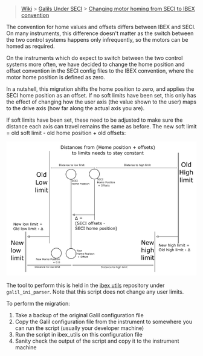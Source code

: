 > [Wiki](Home) > [Galils Under SECI](galils-under-seci) > [Changing motor homing from SECI to IBEX convention](Changing-motor-homing-from-SECI-to-IBEX-convention)

The convention for home values and offsets differs between IBEX and SECI. On many instruments, this difference doesn't matter as the switch between the two control systems happens only infrequently, so the motors can be homed as required.

On the instruments which do expect to switch between the two control systems more often, we have decided to change the home position and offset convention in the SECI config files to the IBEX convention, where the motor home position is defined as zero.

In a nutshell, this migration shifts the home position to zero, and applies the SECI home position as an offset. If no soft limits have been set, this only has the effect of changing how the user axis (the value shown to the user) maps to the drive axis (how far along the actual axis you are).

If soft limits have been set, these need to be adjusted to make sure the distance each axis can travel remains the same as before. The new soft limit = old soft limit - old home position + old offsets:

![](https://raw.githubusercontent.com/ISISComputingGroup/ibex_developers_manual/master/images/seci_to_ibex_home_scheme.png)

The tool to perform this is held in the [ibex utils](https://github.com/ISISComputingGroup/ibex_utils) repository under `galil_ini_parser`. Note that this script does not change any user limits.

To perform the migration:
1. Take a backup of the original Galil configuration file
1. Copy the Galil configuration file from the instrument to somewhere you can run the script (usually your developer machine)
1. Run the script in ibex_utils on this configuration file
1. Sanity check the output of the script and copy it to the instrument machine